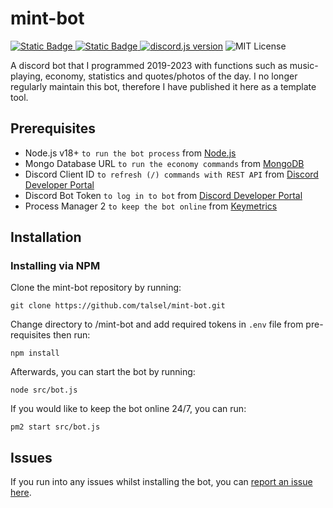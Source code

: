 # mint-bot

<p>
<a href="https://github.com/nodejs/node/releases/tag/v20.12.2"><img alt="Static Badge" src="https://img.shields.io/badge/node.js-v20.12.2-%23417E38?logo=nodedotjs">
<a href="https://www.npmjs.com/package/npm/v/10.8.1"><img alt="Static Badge" src="https://img.shields.io/badge/npm-v10.8.1-%23CB0000?logo=npm">
<a href="https://www.npmjs.com/package/discord.js/v/14.15.3"><img src="https://img.shields.io/badge/discord.js-v14.15.3-%235865F2?logo=discord" alt="discord.js version" /></a>
<img src="https://img.shields.io/badge/License-MIT-%23750014" alt="MIT License" /></a>
</p>

A discord bot that I programmed 2019-2023 with functions such as music-playing, economy, statistics and quotes/photos of the day. I no longer regularly maintain this bot, therefore I have published it here as a template tool.


## Prerequisites

* Node.js v18+ `to run the bot process` from [Node.js](https://nodejs.org/en/download)
* Mongo Database URL `to run the economy commands` from [MongoDB](https://cloud.mongodb.com/)
* Discord Client ID `to refresh (/) commands with REST API` from [Discord Developer Portal](https://discord.com/developers/applications)
* Discord Bot Token `to log in to bot` from [Discord Developer Portal](https://discord.com/developers/applications)
* Process Manager 2 `to keep the bot online` from [Keymetrics](https://pm2.keymetrics.io/)

## Installation

### Installing via NPM
Clone the mint-bot repository by running:
```
git clone https://github.com/talsel/mint-bot.git
```
Change directory to /mint-bot and add required tokens in `.env` file from pre-requisites then run:
```
npm install
```
Afterwards, you can start the bot by running:
```
node src/bot.js
```
If you would like to keep the bot online 24/7, you can run:
```
pm2 start src/bot.js
```

## Issues

If you run into any issues whilst installing the bot, you can [report an issue here](https://github.com/alextalsel/mint-bot/issues).
